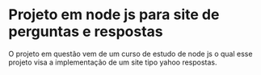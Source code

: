 # Projeto em node js para site de perguntas e respostas
O projeto em questão vem de um curso de estudo de node js o qual esse projeto visa a implementação de um site tipo yahoo respostas.